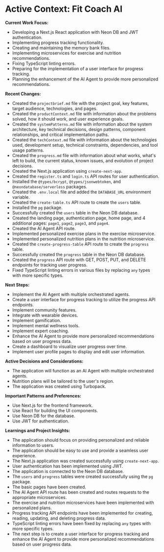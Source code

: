 # Active Context: Fit Coach AI

**Current Work Focus:**

*   Developing a Next.js React application with Neon DB and JWT authentication.
*   Implementing progress tracking functionality.
*   Creating and maintaining the memory bank files.
*   Implementing microservices for exercise and nutrition recommendations.
*   Fixing TypeScript linting errors.
*   Preparing for the implementation of a user interface for progress tracking.
*   Planning the enhancement of the AI Agent to provide more personalized recommendations.

**Recent Changes:**

*   Created the `projectbrief.md` file with the project goal, key features, target audience, technologies, and pages.
*   Created the `productContext.md` file with information about the problems solved, how it should work, and user experience goals.
*   Created the `systemPatterns.md` file with information about the system architecture, key technical decisions, design patterns, component relationships, and critical implementation paths.
*   Created the `techContext.md` file with information about the technologies used, development setup, technical constraints, dependencies, and tool usage patterns.
*   Created the `progress.md` file with information about what works, what's left to build, the current status, known issues, and evolution of project decisions.
*   Created the Next.js application using `create-next-app`.
*   Created the `register.ts` and `login.ts` API routes for user authentication.
*   Installed the `@types/bcrypt`, `@types/jsonwebtoken`, and `@neondatabase/serverless` packages.
*   Created the `.env.local` file and added the `DATABASE_URL` environment variable.
*   Created the `create-table.ts` API route to create the `users` table.
*   Installed the `pg` package.
*   Successfully created the `users` table in the Neon DB database.
*   Created the landing page, authentication page, home page, and 4 additional pages: `page1`, `page2`, `page3`, and `page4`.
*   Created the AI Agent API route.
*   Implemented personalized exercise plans in the exercise microservice.
*   Implemented personalized nutrition plans in the nutrition microservice.
*   Created the `create-progress-table` API route to create the `progress` table.
*   Successfully created the `progress` table in the Neon DB database.
*   Created the `progress` API route with GET, POST, PUT, and DELETE endpoints for tracking user progress.
*   Fixed TypeScript linting errors in various files by replacing `any` types with more specific types.

**Next Steps:**

*   Implement the AI Agent with multiple orchestrated agents.
*   Create a user interface for progress tracking to utilize the progress API endpoints.
*   Implement community features.
*   Integrate with wearable devices.
*   Implement gamification.
*   Implement mental wellness tools.
*   Implement expert coaching.
*   Enhance the AI Agent to provide more personalized recommendations based on user progress data.
*   Create a dashboard to visualize user progress over time.
*   Implement user profile pages to display and edit user information.

**Active Decisions and Considerations:**

*   The application will function as an AI Agent with multiple orchestrated agents.
*   Nutrition plans will be tailored to the user's region.
*   The application was created using Turbopack.

**Important Patterns and Preferences:**

*   Use Next.js for the frontend framework.
*   Use React for building the UI components.
*   Use Neon DB for the database.
*   Use JWT for authentication.

**Learnings and Project Insights:**

*   The application should focus on providing personalized and reliable information to users.
*   The application should be easy to use and provide a seamless user experience.
*   The Next.js application was created successfully using `create-next-app`.
*   User authentication has been implemented using JWT.
*   The application is connected to the Neon DB database.
*   The `users` and `progress` tables were created successfully using the `pg` package.
*   The basic pages have been created.
*   The AI Agent API route has been created and routes requests to the appropriate microservices.
*   The exercise and nutrition microservices have been implemented with personalized plans.
*   Progress tracking API endpoints have been implemented for creating, reading, updating, and deleting progress data.
*   TypeScript linting errors have been fixed by replacing `any` types with more specific types.
*   The next step is to create a user interface for progress tracking and enhance the AI Agent to provide more personalized recommendations based on user progress data.
